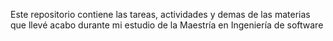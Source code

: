 Este repositorio contiene las tareas, actividades y demas de las materias que llevé acabo durante mi estudio de la Maestría en Ingeniería de software
